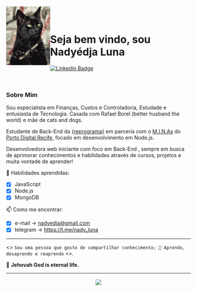 <p>
    <img src="./github/gato.gif" width="120px" align="left"> 
    <br></br>

# Seja bem vindo, sou Nadyédja Luna   

[![Linkedin Badge](https://img.shields.io/badge/-LinkedIn-blue?style=flat-square&logo=Linkedin&logoColor=white&link=https://https://www.linkedin.com/in/nadyluna/)](https://www.linkedin.com/in/nadyluna/)

<br>

### Sobre Mim 

Sou especialista em Finanças, Custos e Controladoria, Estudade e entusiasta de Tecnologia. Casada com Rafael Borel (better husband the world) e mãe de cats and dogs.

Estudante de Back-End da [{reprograma}](http://reprograma.com.br "{reprograma}") em parceria com o [M.I.N.As](https://www.instagram.com/portodigitalminas "M.I.N.As") do [Porto Digital Recife](https://www.portodigital.org/home "Porto Digital Recife"), focado em desenvolvimento em Node.js.
  
<P>Desenvolvedora web iniciante com foco em Back-End , sempre em busca de aprimorar conhecimentos e
habilidades através de cursos, projetos e muita vontade de aprender!<p>

🔭 Habilidades aprendidas:
- [x] JavaScript
- [x] Node.js
- [x] MongoDB

 📫 Como me encontrar:  
- [x] e-mail -> nadyedja@gmail.com  
- [x] telegram -> https://t.me/nady_luna
____
<> ```Sou uma pessoa que gosto de compartilhar conhecimento;
🌱 Aprendo, desaprendo e reaprendo``` <>.

 :raised_hands: **Jehovah God is eternal life.**
___
<p align="center">
 <img align="center" src="https://github-readme-stats.vercel.app/api/?username=NadyLuna&show_icons=true&title_color=94fcff&icon_color=79ff97&text_color=fe9fe6&bg_color=151515" />
 </p></p>

<!--
**NadyLuna/NadyLuna** is a ✨ _special_ ✨ repository because its `README.md` (this file) appears on your GitHub profile.

Here are some ideas to get you started:

- 🔭 I’m currently working on ...
- 🌱 I’m currently learning ...
- 👯 I’m looking to collaborate on ...
- 🤔 I’m looking for help with ...
- 💬 Ask me about ...
- 📫 How to reach me: ...
- 😄 Pronouns: ...
- ⚡ Fun fact: ...
-->
